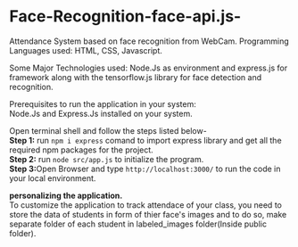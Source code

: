 # Face-Recognition-face-api.js-
Attendance System based on face recognition from WebCam.
Programming Languages used: HTML, CSS, Javascript.  
  
Some Major Technologies used: Node.Js as environment and express.js for framework along with the tensorflow.js library for face detection and recognition.  
  
Prerequisites to run the application in your system:  
Node.Js and Express.Js installed on your system.  
    
Open terminal shell and follow the steps listed below-  
<b>Step 1:</b> run ```npm i express``` comand to import express library and get all the required npm packages for the project.  
<b>Step 2:</b> run ```node src/app.js``` to initialize the program.  
<b>Step 3:</b>Open Browser and type ```http://localhost:3000/``` to run the code in your local environment.  
  
<b>personalizing the application.</b>  
To customize the application to track attendace of your class, you need to store the data of students in form of thier face's images and to do so, make separate folder of each student in labeled_images folder(Inside public folder).
